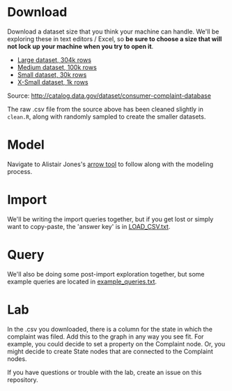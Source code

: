 # Download

Download a dataset size that you think your machine can handle. We'll be exploring these in text editors / Excel, so **be sure to choose a size that will not lock up your machine when you try to open it**.

* [Large dataset, 304k rows](https://www.dropbox.com/s/4huddfi3yi0difd/consumer_complaints_304k.csv?dl=0)
* [Medium dataset, 100k rows](https://www.dropbox.com/s/b8ym4bw2s38xkpr/consumer_complaints_100k.csv?dl=0)
* [Small dataset, 30k rows](https://www.dropbox.com/s/1vw5h86kk8bcklw/consumer_complaints_30k.csv?dl=0)
* [X-Small dataset, 1k rows](https://www.dropbox.com/s/kahvm0x4mxgpk58/consumer_complaints_1k.csv?dl=0)

Source: http://catalog.data.gov/dataset/consumer-complaint-database

The raw .csv file from the source above has been cleaned slightly in `clean.R`, along with randomly sampled to create the smaller datasets.

# Model

Navigate to Alistair Jones's [arrow tool](http://www.apcjones.com/arrows/) to follow along with the modeling process.

# Import

We'll be writing the import queries together, but if you get lost or simply want to copy-paste, the 'answer key' is in [LOAD_CSV.txt](https://github.com/nicolewhite/consumer_complaints/blob/master/LOAD_CSV.txt).

# Query

We'll also be doing some post-import exploration together, but some example queries are located in [example_queries.txt](https://github.com/nicolewhite/consumer_complaints/blob/master/example_queries.txt).

# Lab

In the .csv you downloaded, there is a column for the state in which the complaint was filed. Add this to the graph in any way you see fit. For example, you could decide to set a property on the Complaint node. Or, you might decide to create State nodes that are connected to the Complaint nodes.

If you have questions or trouble with the lab, create an issue on this repository.